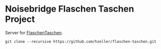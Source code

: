 Noisebridge Flaschen Taschen Project
====================================

Server for [FlaschenTaschen].

```
git clone --recursive https://github.com/hzeller/flaschen-taschen.git
```

[FlaschenTaschen]: https://noisebridge.net/wiki/Flaschen_Taschen
